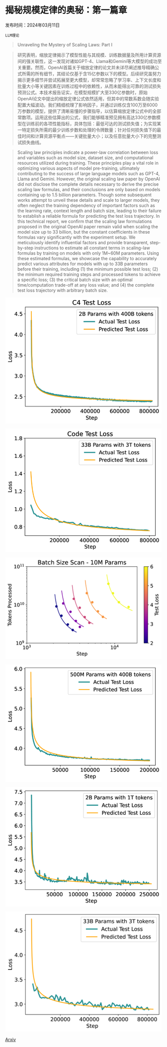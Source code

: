 # 揭秘规模定律的奥秘：第一篇章

发布时间：2024年03月11日

`LLM理论`

> Unraveling the Mystery of Scaling Laws: Part I

> 研究表明，缩放定律揭示了模型性能与其规模、训练数据量及所用计算资源间的强关联性，这一发现对诸如GPT-4、Llama和Gemini等大模型的成功至关重要。然而，OpenAI首篇关于缩放定律的论文并未详尽阐述推导精确公式所需的所有细节，其结论仅基于含15亿参数以下的模型。后续研究虽努力揭示更多细节并尝试拓展至更大模型，却常常忽略了学习率、上下文长度和批量大小等关键因素在训练过程中的依赖性，从而未能得出可靠的测试损失预测公式。本技术报告证实，在模型规模扩大至330亿参数时，原始OpenAI论文中提出的缩放定律公式依然适用，但其中的常数系数会随实验配置大幅波动。我们精细梳理了影响因子，并通过训练仅含100万至6000万参数的模型，提供了清晰易懂的步骤指导，以估算缩放定律公式中的全部常数项。运用这些估算出的公式，我们能够精准预见拥有高达330亿参数模型在训练前的各项性能指标，具体包括：最低可达的测试损失值；为实现某一特定损失所需的最少训练步数和处理的令牌数量；针对任何损失值下的最佳时间和计算资源平衡点——关键批量大小；以及任意批量大小下的完整测试损失曲线。

> Scaling law principles indicate a power-law correlation between loss and variables such as model size, dataset size, and computational resources utilized during training. These principles play a vital role in optimizing various aspects of model pre-training, ultimately contributing to the success of large language models such as GPT-4, Llama and Gemini. However, the original scaling law paper by OpenAI did not disclose the complete details necessary to derive the precise scaling law formulas, and their conclusions are only based on models containing up to 1.5 billion parameters. Though some subsequent works attempt to unveil these details and scale to larger models, they often neglect the training dependency of important factors such as the learning rate, context length and batch size, leading to their failure to establish a reliable formula for predicting the test loss trajectory. In this technical report, we confirm that the scaling law formulations proposed in the original OpenAI paper remain valid when scaling the model size up to 33 billion, but the constant coefficients in these formulas vary significantly with the experiment setup. We meticulously identify influential factors and provide transparent, step-by-step instructions to estimate all constant terms in scaling-law formulas by training on models with only 1M~60M parameters. Using these estimated formulas, we showcase the capability to accurately predict various attributes for models with up to 33B parameters before their training, including (1) the minimum possible test loss; (2) the minimum required training steps and processed tokens to achieve a specific loss; (3) the critical batch size with an optimal time/computation trade-off at any loss value; and (4) the complete test loss trajectory with arbitrary batch size.

![揭秘规模定律的奥秘：第一篇章](../../../paper_images/2403.06563/x1.png)

![揭秘规模定律的奥秘：第一篇章](../../../paper_images/2403.06563/x2.png)

![揭秘规模定律的奥秘：第一篇章](../../../paper_images/2403.06563/x3.png)

![揭秘规模定律的奥秘：第一篇章](../../../paper_images/2403.06563/x4.png)

![揭秘规模定律的奥秘：第一篇章](../../../paper_images/2403.06563/x5.png)

![揭秘规模定律的奥秘：第一篇章](../../../paper_images/2403.06563/x6.png)

[Arxiv](https://arxiv.org/abs/2403.06563)